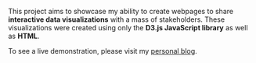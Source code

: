 This project aims to showcase my ability to create webpages to share <strong>interactive data visualizations</strong> with a mass of stakeholders. These visualizations were created using only the <strong>D3.js JavaScript library</strong> as well as <strong>HTML</strong>.

To see a live demonstration, please visit my [personal blog](https://www.taekun.com/portfolio/san_delayed_flights/). 